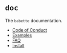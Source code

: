 # `doc`

The `babette` documentation.

 * [Code of Conduct](code_of_conduct.md)
 * [Examples](examples.md)
 * [FAQ](faq.md)
 * [Install](install.md)

